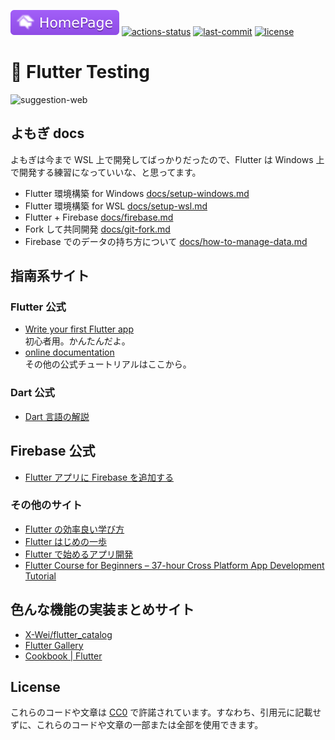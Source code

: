 [![hp](https://raw.githubusercontent.com/moyomogi/flutter_testing/master/docs/imgs/hp.svg)](https://fluttertesting-63ba1.web.app/#/)
[![actions-status](https://github.com/moyomogi/flutter_testing/actions/workflows/deploy-on-merge.yml/badge.svg)](https://github.com/moyomogi/flutter_testing/actions/workflows/deploy-on-merge.yml)
[![last-commit](https://img.shields.io/github/last-commit/moyomogi/flutter_testing)](https://github.com/moyomogi/flutter_testing/commits/master)
[![license](https://img.shields.io/badge/license-CC0--1.0-blue)](https://github.com/moyomogi/flutter_testing/blob/master/LICENSE)

# 📱 Flutter Testing

<img src="https://github.com/moyomogi/flutter_testing/raw/master/docs/imgs/suggestion-web.jpg" title="suggestion-web" height="280">

## よもぎ docs

よもぎは今まで WSL 上で開発してばっかりだったので、Flutter は Windows 上で開発する練習になっていいな、と思ってます。

- Flutter 環境構築 for Windows [docs/setup-windows.md](https://github.com/moyomogi/flutter_testing/blob/master/docs/setup-windows.md)
- Flutter 環境構築 for WSL [docs/setup-wsl.md](https://github.com/moyomogi/flutter_testing/blob/master/docs/setup-wsl.md)
- Flutter + Firebase [docs/firebase.md](https://github.com/moyomogi/flutter_testing/blob/master/docs/firebase.md)
- Fork して共同開発 [docs/git-fork.md](https://github.com/moyomogi/flutter_testing/blob/master/docs/git-fork.md)
- Firebase でのデータの持ち方について [docs/how-to-manage-data.md](https://github.com/moyomogi/flutter_testing/blob/master/docs/how-to-manage-data.md)

## 指南系サイト

### Flutter 公式

- [Write your first Flutter app](https://flutter.dev/docs/get-started/codelab)  
  初心者用。かんたんだよ。
- [online documentation](https://flutter.dev/docs)  
  その他の公式チュートリアルはここから。

### Dart 公式

- [Dart 言語の解説](https://dart.dev/guides/language/language-tour)

## Firebase 公式
- [Flutter アプリに Firebase を追加する](https://firebase.google.com/docs/flutter/setup?platform=web)

### その他のサイト

- [Flutter の効率良い学び方](https://medium.com/flutter-jp/flutter-learning-c5640c5f05b9)
- [Flutter はじめの一歩](https://medium.com/flutter-jp/first-step-9b7f2c74fb08)
- [Flutter で始めるアプリ開発](https://www.flutter-study.dev/introduction/about-flutter)
- [Flutter Course for Beginners – 37-hour Cross Platform App Development Tutorial](https://youtu.be/VPvVD8t02U8)

## 色んな機能の実装まとめサイト

- [X-Wei/flutter_catalog](https://github.com/X-Wei/flutter_catalog)
- [Flutter Gallery](https://gallery.flutter.dev/#/)
- [Cookbook | Flutter](https://flutter.dev/docs/cookbook)

## License

これらのコードや文章は [CC0](https://creativecommons.org/publicdomain/zero/1.0/deed.ja) で許諾されています。すなわち、引用元に記載せずに、これらのコードや文章の一部または全部を使用できます。
